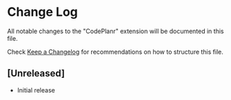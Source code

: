 # Change Log

All notable changes to the "CodePlanr" extension will be documented in this file.

Check [Keep a Changelog](http://keepachangelog.com/) for recommendations on how to structure this file.

## [Unreleased]

- Initial release